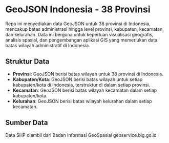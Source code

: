 # GeoJSON Indonesia - 38 Provinsi

Repo ini menyediakan data GeoJSON untuk 38 provinsi di Indonesia, mencakup batas administrasi hingga level provinsi, kabupaten, kecamatan, dan kelurahan. Data ini berguna untuk keperluan visualisasi geografis, analisis spasial, dan pengembangan aplikasi GIS yang memerlukan data batas wilayah administratif di Indonesia.

## Struktur Data

- **Provinsi**: GeoJSON berisi batas wilayah untuk 38 provinsi di Indonesia.
- **Kabupaten/Kota**: GeoJSON berisi batas wilayah untuk setiap kabupaten/kota di Indonesia, terstruktur di dalam setiap provinsi.
- **Kecamatan**: GeoJSON berisi batas wilayah kecamatan dalam setiap kabupaten/kota.
- **Kelurahan**: GeoJSON berisi batas wilayah kelurahan dalam setiap kecamatan.

## Sumber Data

Data SHP diambil dari Badan Informasi GeoSpasial geoservice.big.go.id

